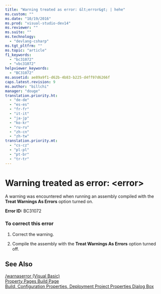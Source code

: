 ```yaml
---
title: "Warning treated as error: &lt;error&gt; | hehe"
ms.custom: ""
ms.date: "10/19/2016"
ms.prod: "visual-studio-dev14"
ms.reviewer: ""
ms.suite: ""
ms.technology: 
  - "devlang-csharp"
ms.tgt_pltfrm: ""
ms.topic: "article"
f1_keywords: 
  - "bc31072"
  - "vbc31072"
helpviewer_keywords: 
  - "BC31072"
ms.assetid: ae89a9f1-d62b-4b83-b225-d4ff97d6266f
caps.latest.revision: 9
ms.author: "billchi"
manager: "douge"
translation.priority.ht: 
  - "de-de"
  - "es-es"
  - "fr-fr"
  - "it-it"
  - "ja-jp"
  - "ko-kr"
  - "ru-ru"
  - "zh-cn"
  - "zh-tw"
translation.priority.mt: 
  - "cs-cz"
  - "pl-pl"
  - "pt-br"
  - "tr-tr"
---
```

# Warning treated as error: &lt;error&gt;
A warning was encountered when running an assembly compiled with the **Treat Warnings As Errors** option turned on.  
  
 **Error ID:** BC31072  
  
### To correct this error  
  
1.  Correct the warning.  
  
2.  Compile the assembly with the **Treat Warnings As Errors** option turned off.  
  
## See Also  
 [/warnaserror (Visual Basic)](../Topic/-warnaserror%20\(Visual%20Basic\).md)   
 [Property Pages Build Page](http://msdn.microsoft.com/en-us/1e499ee7-5bd6-44ca-a048-82c357fafaa7)   
 [Build, Configuration Properties, Deployment Project Properties Dialog Box](http://msdn.microsoft.com/en-us/45cf8bf4-56aa-4f2d-bdef-908c7010d7fc)